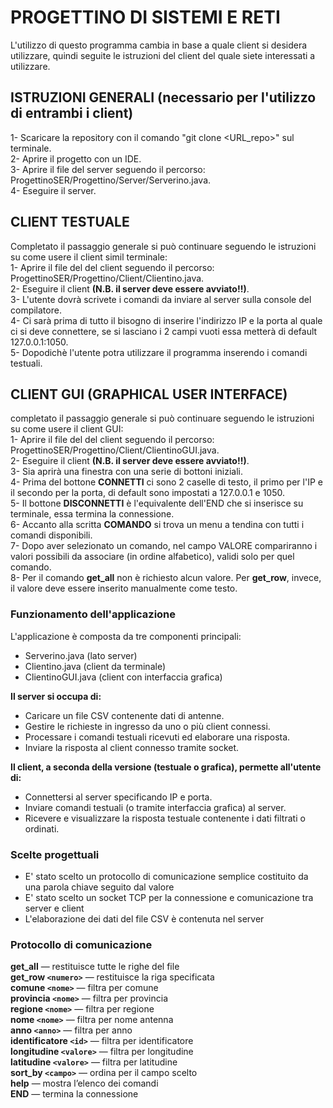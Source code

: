 # PROGETTINO DI SISTEMI E RETI

L'utilizzo di questo programma cambia in base a quale client si desidera utilizzare, quindi seguite le istruzioni del client del quale siete interessati a utilizzare.

## ISTRUZIONI GENERALI (necessario per l'utilizzo di entrambi i client)

1- Scaricare la repository con il comando "git clone <URL_repo>" sul terminale.  
2- Aprire il progetto con un IDE.  
3- Aprire il file del server seguendo il percorso: ProgettinoSER/Progettino/Server/Serverino.java.  
4- Eseguire il server.  

## CLIENT TESTUALE

Completato il passaggio generale si può continuare seguendo le istruzioni su come usere il client simil terminale:  
1- Aprire il file del del client seguendo il percorso: ProgettinoSER/Progettino/Client/Clientino.java.  
2- Eseguire il client **(N.B. il server deve essere avviato!!)**.  
3- L'utente dovrà scrivete i comandi da inviare al server sulla console del compilatore.  
4- Ci sarà prima di tutto il bisogno di inserire l'indirizzo IP e la porta al quale ci si deve connettere, se si lasciano i 2 campi vuoti essa metterà di default 127.0.0.1:1050.  
5- Dopodichè l'utente potra utilizzare il programma inserendo i comandi testuali.

## CLIENT GUI (GRAPHICAL USER INTERFACE)

completato il passaggio generale si può continuare seguendo le istruzioni su come usere il client GUI:  
1- Aprire il file del del client seguendo il percorso: ProgettinoSER/Progettino/Client/ClientinoGUI.java.  
2- Eseguire il client **(N.B. il server deve essere avviato!!)**.  
3- Sia aprirà una finestra con una serie di bottoni iniziali.  
4- Prima del bottone **CONNETTI** ci sono 2 caselle di testo, il primo per l'IP e il secondo per la porta, di default sono impostati a 127.0.0.1 e 1050.  
5- Il bottone **DISCONNETTI** è l'equivalente dell'END che si inserisce su terminale, essa termina la connessione.  
6- Accanto alla scritta **COMANDO**  si trova un menu a tendina con tutti i comandi disponibili.  
7- Dopo aver selezionato un comando, nel campo VALORE compariranno i valori possibili da associare (in ordine alfabetico), validi solo per quel comando.  
8- Per il comando **get_all** non è richiesto alcun valore. Per **get_row**, invece, il valore deve essere inserito manualmente come testo.  

### Funzionamento dell'applicazione
L'applicazione è composta da tre componenti principali:  

- Serverino.java (lato server)  
- Clientino.java (client da terminale)  
- ClientinoGUI.java (client con interfaccia grafica)  

**Il server si occupa di:**  

- Caricare un file CSV contenente dati di antenne.  
- Gestire le richieste in ingresso da uno o più client connessi.  
- Processare i comandi testuali ricevuti ed elaborare una risposta.  
- Inviare la risposta al client connesso tramite socket.  

**Il client, a seconda della versione (testuale o grafica), permette all'utente di:** 

- Connettersi al server specificando IP e porta.  
- Inviare comandi testuali (o tramite interfaccia grafica) al server.  
- Ricevere e visualizzare la risposta testuale contenente i dati filtrati o ordinati.

### Scelte progettuali

- E' stato scelto un protocollo di comunicazione semplice costituito da una parola chiave seguito dal valore
- E' stato scelto un socket TCP per la connessione e comunicazione tra server e client  
- L'elaborazione dei dati del file CSV è contenuta nel server

### Protocollo di comunicazione

**get_all**                     — restituisce tutte le righe del file  
**get_row `<numero>`**           — restituisce la riga specificata  
**comune `<nome>`**              — filtra per comune  
**provincia `<nome>`**           — filtra per provincia  
**regione `<nome>`**             — filtra per regione  
**nome `<nome>`**                — filtra per nome antenna  
**anno `<anno>`**                — filtra per anno  
**identificatore `<id>`**        — filtra per identificatore  
**longitudine `<valore>`**       — filtra per longitudine  
**latitudine `<valore>`**        — filtra per latitudine  
**sort_by `<campo>`**            — ordina per il campo scelto  
**help**                       — mostra l’elenco dei comandi  
**END**                        — termina la connessione
